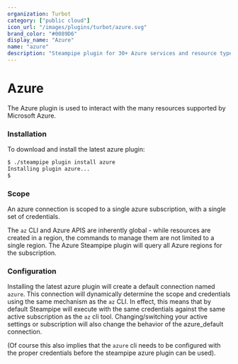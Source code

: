 ```yaml
---
organization: Turbot
category: ["public cloud"]
icon_url: "/images/plugins/turbot/azure.svg"
brand_color: "#0089D6"
display_name: "Azure"
name: "azure"
description: "Steampipe plugin for 30+ Azure services and resource types."
---
```


# Azure

The Azure plugin is used to interact with the many resources supported by Microsoft Azure.

### Installation
To download and install the latest azure plugin:
```bash
$ ./steampipe plugin install azure
Installing plugin azure...
$
```
### Scope
An azure connection is scoped to a single azure subscription, with a single set of credentials.

The `az` CLI and Azure APIS are inherently global - while resources are created in a region, the commands to manage them are not limited to a single region. The Azure Steampipe plugin will query all Azure regions for the subscription.


### Configuration

Installing the latest azure plugin will create a default connection named `azure`. This connection will dynamically determine the scope and credentials using the same mechanism as the `az` CLI.  In effect, this means that by default Steampipe will execute with the same credentials against the same active subscription as the `az` cli tool. Changing/switching your active settings or subscription will also change the behavior of the azure_default connection.

(Of course this also  implies that the `azure` cli needs to be configured with the proper credentials before the steampipe azure plugin can be used).

